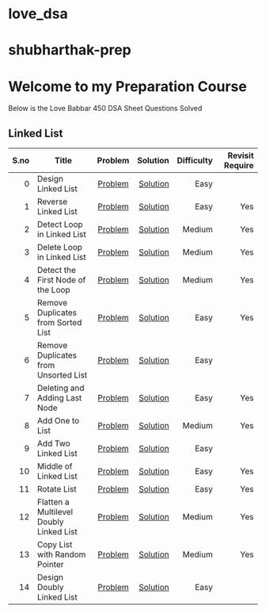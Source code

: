 # love_dsa

# shubharthak-prep
# Welcome to my Preparation Course 
Below is the Love Babbar 450 DSA Sheet Questions Solved
## Linked List
|S.no | Title | Problem | Solution | Difficulty | Revisit Require |
|----:|-------|:-------:|---------:|-----------:|----------------:|
|0|Design Linked List| [Problem](https://leetcode.com/problems/design-linked-list/)| [Solution](https://github.com/shubharthaksangharsha/love_dsa/blob/main/linked_list/1_reverse_linked_list.cpp)| Easy| |
|1|Reverse Linked List | [Problem](https://leetcode.com/problems/reverse-linked-list)|[Solution](https://github.com/shubharthaksangharsha/love_dsa/blob/main/linked_list/1_reverse_linked_list.cpp)| Easy|Yes|
|2| Detect Loop in Linked List| [Problem](https://leetcode.com/problems/linked-list-cycle)|[Solution](https://github.com/shubharthaksangharsha/love_dsa/blob/main/linked_list/2_detect_loop_in_linked_list.cpp)| Medium |Yes|
|3| Delete Loop in Linked List| [Problem](https://practice.geeksforgeeks.org/problems/remove-loop-in-linked-list/1)|[Solution](https://github.com/shubharthaksangharsha/love_dsa/blob/main/linked_list/3_delete_loop_in_linked_list.cpp)| Medium |Yes|
|4|Detect the First Node of the Loop| [Problem](https://www.codingninjas.com/codestudio/problems/detect-the-first-node-of-the-loop_1112628)|[Solution](https://github.com/shubharthaksangharsha/love_dsa/blob/main/linked_list/4_find_starting_point_of_cycle_in_list.cpp)| Medium |Yes|
|5|Remove Duplicates from Sorted List | [Problem](https://practice.geeksforgeeks.org/problems/remove-duplicate-element-from-sorted-linked-list/1)|[Solution](https://github.com/shubharthaksangharsha/love_dsa/blob/main/linked_list/5_remove_duplicates_from_sorted_list.cpp)| Easy | Yes|
|6|Remove Duplicates from Unsorted List|[Problem](https://practice.geeksforgeeks.org/problems/remove-duplicates-from-an-unsorted-linked-list/1)|[Solution](https://github.com/shubharthaksangharsha/love_dsa/blob/main/linked_list/6_remove_duplicates_from_unsorted_list.cpp)|Easy| |
|7|Deleting and Adding Last Node| [Problem](https://www.codingninjas.com/codestudio/problems/deleting-and-adding-the-last-node_1170051)|[Solution](https://github.com/shubharthaksangharsha/love_dsa/blob/main/linked_list/7_move_last_to_first_in_list.cpp)|Easy|Yes|
|8|Add One to List|[Problem](https://practice.geeksforgeeks.org/problems/add-1-to-a-number-represented-as-linked-list/1)|[Solution](https://github.com/shubharthaksangharsha/love_dsa/blob/main/linked_list/8_add_one_to_list.cpp)|Medium|Yes|
|9|Add Two Linked List|[Problem](https://practice.geeksforgeeks.org/problems/add-two-numbers-represented-by-linked-lists/1)|[Solution](https://github.com/shubharthaksangharsha/love_dsa/blob/main/linked_list/9_add_two_linked_list.cpp)|Easy| |
|10|Middle of Linked List|[Problem](https://leetcode.com/problems/middle-of-the-linked-list/description/)|[Solution](https://github.com/shubharthaksangharsha/love_dsa/blob/main/linked_list/14_middle_element_of_linked_list.cpp)|Easy|Yes|
|11|Rotate List| [Problem](https://leetcode.com/problems/rotate-list/)|[Solution](https://github.com/shubharthaksangharsha/love_dsa/blob/main/linked_list/5_remove_duplicates_from_sorted_list.cpp)|Easy|Yes|
|12|Flatten a Multilevel Doubly Linked List|[Problem](https://leetcode.com/problems/flatten-a-multilevel-doubly-linked-list/)|[Solution](https://github.com/shubharthaksangharsha/love_dsa/blob/main/linked_list/5_remove_duplicates_from_sorted_list.cpp)|Medium| Yes|
|13|Copy List with Random Pointer|[Problem](https://leetcode.com/problems/copy-list-with-random-pointer/)|[Solution](https://github.com/shubharthaksangharsha/love_dsa/blob/main/linked_list/5_remove_duplicates_from_sorted_list.cpp)|Medium|Yes|
|14|Design Doubly Linked List|[Problem](https://leetcode.com/problems/design-linked-list/)|[Solution](https://github.com/shubharthaksangharsha/love_dsa/blob/main/linked_list/5_remove_duplicates_from_sorted_list.cpp)|Easy||

